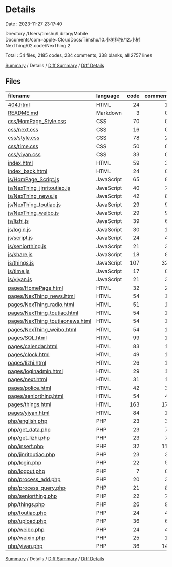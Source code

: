 # Details

Date : 2023-11-27 23:17:40

Directory /Users/timshu/Library/Mobile Documents/com~apple~CloudDocs/Timshu/10.小树科技/12.小树NexThing/02.code/NexThing 2

Total : 54 files,  2185 codes, 234 comments, 338 blanks, all 2757 lines

[Summary](results.md) / Details / [Diff Summary](diff.md) / [Diff Details](diff-details.md)

## Files
| filename | language | code | comment | blank | total |
| :--- | :--- | ---: | ---: | ---: | ---: |
| [404.html](/404.html) | HTML | 24 | 1 | 1 | 26 |
| [README.md](/README.md) | Markdown | 3 | 0 | 1 | 4 |
| [css/HomPage_Style.css](/css/HomPage_Style.css) | CSS | 70 | 0 | 11 | 81 |
| [css/next.css](/css/next.css) | CSS | 16 | 0 | 4 | 20 |
| [css/style.css](/css/style.css) | CSS | 78 | 2 | 12 | 92 |
| [css/time.css](/css/time.css) | CSS | 50 | 0 | 5 | 55 |
| [css/yiyan.css](/css/yiyan.css) | CSS | 33 | 0 | 5 | 38 |
| [index.html](/index.html) | HTML | 59 | 3 | 5 | 67 |
| [index_back.html](/index_back.html) | HTML | 24 | 0 | 2 | 26 |
| [js/HomPage_Script.js](/js/HomPage_Script.js) | JavaScript | 65 | 8 | 19 | 92 |
| [js/NexThing_jinritoutiao.js](/js/NexThing_jinritoutiao.js) | JavaScript | 40 | 7 | 6 | 53 |
| [js/NexThing_news.js](/js/NexThing_news.js) | JavaScript | 42 | 8 | 6 | 56 |
| [js/NexThing_toutiao.js](/js/NexThing_toutiao.js) | JavaScript | 29 | 9 | 7 | 45 |
| [js/NexThing_weibo.js](/js/NexThing_weibo.js) | JavaScript | 29 | 9 | 7 | 45 |
| [js/lizhi.js](/js/lizhi.js) | JavaScript | 39 | 6 | 8 | 53 |
| [js/login.js](/js/login.js) | JavaScript | 30 | 1 | 5 | 36 |
| [js/script.js](/js/script.js) | JavaScript | 24 | 4 | 6 | 34 |
| [js/seniorthing.js](/js/seniorthing.js) | JavaScript | 21 | 3 | 1 | 25 |
| [js/share.js](/js/share.js) | JavaScript | 18 | 8 | 8 | 34 |
| [js/things.js](/js/things.js) | JavaScript | 107 | 32 | 19 | 158 |
| [js/time.js](/js/time.js) | JavaScript | 17 | 0 | 2 | 19 |
| [js/yiyan.js](/js/yiyan.js) | JavaScript | 21 | 3 | 2 | 26 |
| [pages/HomePage.html](/pages/HomePage.html) | HTML | 32 | 2 | 2 | 36 |
| [pages/NexThing_news.html](/pages/NexThing_news.html) | HTML | 54 | 1 | 3 | 58 |
| [pages/NexThing_radio.html](/pages/NexThing_radio.html) | HTML | 51 | 1 | 3 | 55 |
| [pages/NexThing_toutiao.html](/pages/NexThing_toutiao.html) | HTML | 54 | 1 | 2 | 57 |
| [pages/NexThing_toutiaonews.html](/pages/NexThing_toutiaonews.html) | HTML | 54 | 1 | 2 | 57 |
| [pages/NexThing_weibo.html](/pages/NexThing_weibo.html) | HTML | 54 | 1 | 3 | 58 |
| [pages/SQL.html](/pages/SQL.html) | HTML | 99 | 1 | 8 | 108 |
| [pages/calendar.html](/pages/calendar.html) | HTML | 83 | 1 | 7 | 91 |
| [pages/clock.html](/pages/clock.html) | HTML | 49 | 1 | 5 | 55 |
| [pages/lizhi.html](/pages/lizhi.html) | HTML | 26 | 1 | 2 | 29 |
| [pages/loginadmin.html](/pages/loginadmin.html) | HTML | 29 | 1 | 4 | 34 |
| [pages/next.html](/pages/next.html) | HTML | 31 | 1 | 1 | 33 |
| [pages/police.html](/pages/police.html) | HTML | 42 | 3 | 13 | 58 |
| [pages/seniorthing.html](/pages/seniorthing.html) | HTML | 54 | 4 | 1 | 59 |
| [pages/things.html](/pages/things.html) | HTML | 163 | 17 | 15 | 195 |
| [pages/yiyan.html](/pages/yiyan.html) | HTML | 84 | 1 | 7 | 92 |
| [php/english.php](/php/english.php) | PHP | 23 | 3 | 4 | 30 |
| [php/get_data.php](/php/get_data.php) | PHP | 23 | 7 | 9 | 39 |
| [php/get_lizhi.php](/php/get_lizhi.php) | PHP | 23 | 7 | 8 | 38 |
| [php/insert.php](/php/insert.php) | PHP | 32 | 11 | 12 | 55 |
| [php/jinritoutiao.php](/php/jinritoutiao.php) | PHP | 23 | 3 | 3 | 29 |
| [php/login.php](/php/login.php) | PHP | 22 | 5 | 9 | 36 |
| [php/logout.php](/php/logout.php) | PHP | 7 | 0 | 2 | 9 |
| [php/process_add.php](/php/process_add.php) | PHP | 20 | 3 | 4 | 27 |
| [php/process_query.php](/php/process_query.php) | PHP | 21 | 8 | 8 | 37 |
| [php/seniorthing.php](/php/seniorthing.php) | PHP | 22 | 7 | 9 | 38 |
| [php/things.php](/php/things.php) | PHP | 26 | 9 | 7 | 42 |
| [php/toutiao.php](/php/toutiao.php) | PHP | 24 | 4 | 5 | 33 |
| [php/upload.php](/php/upload.php) | PHP | 36 | 6 | 13 | 55 |
| [php/weibo.php](/php/weibo.php) | PHP | 24 | 4 | 5 | 33 |
| [php/weixin.php](/php/weixin.php) | PHP | 25 | 1 | 5 | 31 |
| [php/yiyan.php](/php/yiyan.php) | PHP | 36 | 14 | 15 | 65 |

[Summary](results.md) / Details / [Diff Summary](diff.md) / [Diff Details](diff-details.md)